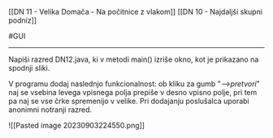 
[[DN 11 - Velika Domača - Na počitnice z vlakom]]
[[DN 10 - Najdaljši skupni podniz]]

#GUI 

---
Napiši razred DN12.java, ki v metodi main() izriše okno, kot je prikazano na spodnji sliki.

V programu dodaj naslednjo funkcionalnost: ob kliku za gumb "*-->pretvori*" naj se vsebina levega vpisnega polja prepiše v desno vpisno polje, pri tem pa naj se vse črke spremenijo v velike. Pri dodajanju poslušalca uporabi anonimni notranji razred.

![[Pasted image 20230903224550.png]]